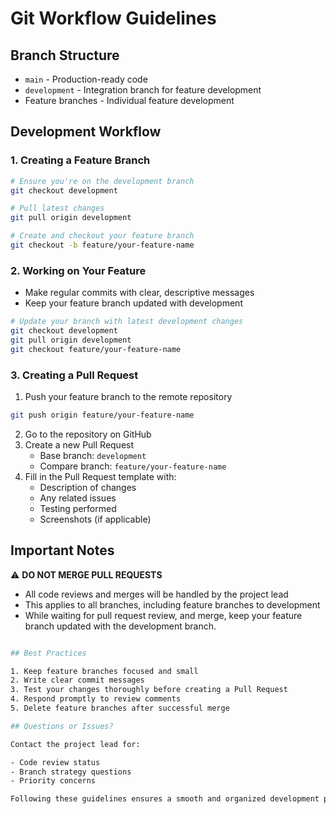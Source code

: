 # Git Workflow Guidelines

## Branch Structure

- `main` - Production-ready code
- `development` - Integration branch for feature development
- Feature branches - Individual feature development

## Development Workflow

### 1. Creating a Feature Branch

```bash
# Ensure you're on the development branch
git checkout development

# Pull latest changes
git pull origin development

# Create and checkout your feature branch
git checkout -b feature/your-feature-name
```

### 2. Working on Your Feature

- Make regular commits with clear, descriptive messages
- Keep your feature branch updated with development

```bash
# Update your branch with latest development changes
git checkout development
git pull origin development
git checkout feature/your-feature-name
```

### 3. Creating a Pull Request

1. Push your feature branch to the remote repository

```bash
git push origin feature/your-feature-name
```

2. Go to the repository on GitHub
3. Create a new Pull Request
   - Base branch: `development`
   - Compare branch: `feature/your-feature-name`
4. Fill in the Pull Request template with:
   - Description of changes
   - Any related issues
   - Testing performed
   - Screenshots (if applicable)

## Important Notes

⚠️ **DO NOT MERGE PULL REQUESTS**

- All code reviews and merges will be handled by the project lead
- This applies to all branches, including feature branches to development
- While waiting for pull request review, and merge, keep your feature branch updated with the development branch.

```bash

## Best Practices

1. Keep feature branches focused and small
2. Write clear commit messages
3. Test your changes thoroughly before creating a Pull Request
4. Respond promptly to review comments
5. Delete feature branches after successful merge

## Questions or Issues?

Contact the project lead for:

- Code review status
- Branch strategy questions
- Priority concerns

Following these guidelines ensures a smooth and organized development process while maintaining code quality and stability.
```

